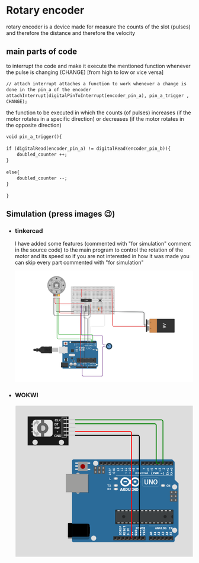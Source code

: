 # Rotary encoder

rotary encoder is a device made for measure the counts of the slot (pulses) and therefore the distance and therefore the velocity 

## main parts of code

to interrupt the code and make it execute the mentioned function whenever the pulse is changing (CHANGE) [from high to low or vice versa]

    // attach interrupt attaches a function to work whenever a change is done in the pin_a of the encoder
    attachInterrupt(digitalPinToInterrupt(encoder_pin_a), pin_a_trigger , CHANGE);

the function to be executed in which the counts (of pulses) increases (if the motor rotates in a specific direction) or   decreases (if the motor rotates in the opposite direction) 

    void pin_a_trigger(){

    if (digitalRead(encoder_pin_a) != digitalRead(encoder_pin_b)){
        doubled_counter ++;
    }
    
    else{
        doubled_counter --;
    }

    }


## Simulation (press images 😉)

- ### tinkercad
    I have added some features (commented with "for simulation" comment in the source code) to the main program to control the rotation of the motor and its speed so if you are not interested in how it was made you can skip every part commented with "for simulation"

    [![Alt text](mpu_6050.png)](https://www.tinkercad.com/things/jw81bmWGfO3?sharecode=1PAHIVuE7xiKvMwmEl2hGV2194SSgWi_NJ535fhqNh0)



- ### WOKWI

    [![Alt text](image-2.png)](https://wokwi.com/projects/375169362187799553)